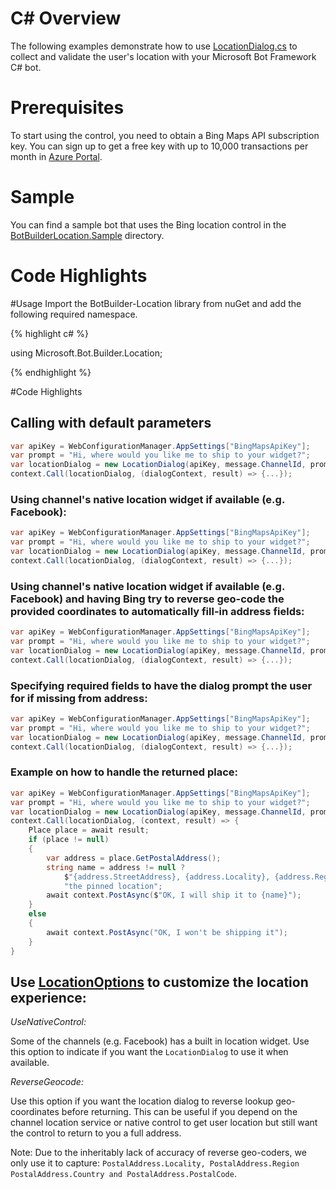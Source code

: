 # C# Overview
The following examples demonstrate how to use [LocationDialog.cs](BotBuilderLocation/LocationDialog.cs) to collect and validate the user's  location with your Microsoft Bot Framework C# bot. 

# Prerequisites
To start using the control, you need to obtain a Bing Maps API subscription key. You can sign up to get a free key with up to 10,000 transactions per month in [Azure Portal](https://azure.microsoft.com/en-us/marketplace/partners/bingmaps/mapapis/).

# Sample
You can find a sample bot that uses the Bing location control in the [BotBuilderLocation.Sample](/BotBuilderLocation.Sample) directory. 

# Code Highlights

#Usage
Import the BotBuilder-Location library from nuGet and add the following required namespace. 

{% highlight c# %}

using Microsoft.Bot.Builder.Location;

{% endhighlight %}

#Code Highlights

## Calling with default parameters

````C#
var apiKey = WebConfigurationManager.AppSettings["BingMapsApiKey"];
var prompt = "Hi, where would you like me to ship to your widget?";
var locationDialog = new LocationDialog(apiKey, message.ChannelId, prompt);
context.Call(locationDialog, (dialogContext, result) => {...});
````

### Using channel's native location widget if available (e.g. Facebook):

````C#
var apiKey = WebConfigurationManager.AppSettings["BingMapsApiKey"];
var prompt = "Hi, where would you like me to ship to your widget?";
var locationDialog = new LocationDialog(apiKey, message.ChannelId, prompt, LocationOptions.UseNativeControl);
context.Call(locationDialog, (dialogContext, result) => {...});
````

### Using channel's native location widget if available (e.g. Facebook) and having Bing try to reverse geo-code the provided coordinates to automatically fill-in address fields:

````C#
var apiKey = WebConfigurationManager.AppSettings["BingMapsApiKey"];
var prompt = "Hi, where would you like me to ship to your widget?";
var locationDialog = new LocationDialog(apiKey, message.ChannelId, prompt, LocationOptions.UseNativeControl | LocationOptions.ReverseGeocode);
context.Call(locationDialog, (dialogContext, result) => {...});
````

### Specifying required fields to have the dialog prompt the user for if missing from address:
````C#
var apiKey = WebConfigurationManager.AppSettings["BingMapsApiKey"];
var prompt = "Hi, where would you like me to ship to your widget?";
var locationDialog = new LocationDialog(apiKey, message.ChannelId, prompt, LocationOptions.None, LocationRequiredFields.StreetAddress | LocationRequiredFields.PostalCode);
context.Call(locationDialog, (dialogContext, result) => {...});
````

### Example on how to handle the returned place:
````C#
var apiKey = WebConfigurationManager.AppSettings["BingMapsApiKey"];
var prompt = "Hi, where would you like me to ship to your widget?";
var locationDialog = new LocationDialog(apiKey, message.ChannelId, prompt, LocationOptions.None, LocationRequiredFields.StreetAddress | LocationRequiredFields.PostalCode);
context.Call(locationDialog, (context, result) => {
    Place place = await result;
    if (place != null)
    {
        var address = place.GetPostalAddress();
        string name = address != null ?
            $"{address.StreetAddress}, {address.Locality}, {address.Region}, {address.Country} ({address.PostalCode})" :
            "the pinned location";
        await context.PostAsync($"OK, I will ship it to {name}");
    }
    else
    {
        await context.PostAsync("OK, I won't be shipping it");
    }
}
````

## Use [LocationOptions](BotBuilderLocation/LocationOptions.cs) to customize the location experience:

*UseNativeControl:*

Some of the channels (e.g. Facebook) has a built in location widget. Use this option to indicate if you want the `LocationDialog` to use it when available.


*ReverseGeocode:*

Use this option if you want the location dialog to reverse lookup geo-coordinates before returning. This can be useful if you depend on the channel location service or native control to get user location but still want the control to return to you a full address.

Note: Due to the inheritably lack of accuracy of reverse geo-coders, we only use it to capture: `PostalAddress.Locality, PostalAddress.Region PostalAddress.Country and PostalAddress.PostalCode`.
